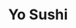 ---
layout: place
title: "Yo Sushi"
permalink: /california/albany/yo-sushi.html
stateAbbr: CA
stateName: California
cityName: Albany
seo:
  name: "Yo Sushi"
  type: Restaurant
  links: null
description: "Yo Sushi serves delicious sushi in Albany, California. Try fresh Japanese dishes for a great dining experience. "
place_id: ChIJVcDu_8x-hYARxgjN-aX2q0U
photos:
  - name: >-
      places/ChIJVcDu_8x-hYARxgjN-aX2q0U/photos/AeeoHcLNjr4eUQlOr_QZyVs3Z4-z3eZ1bvSGHyAdDlIj7WqWL7GeKWLQJlN0_pId0CDNsYc2gY-8I7dAmG2QAYjrd2nIHJ4RkY_jf9PaHjr0FZXP3vijt_0lXPlh3L52cZpCL39SiciFU4nH21J1dUYuwJoLQ93rp0k6Q7pICXe_m2kV5sMNLDfbNfnvmwvsqBTImo4ysXVtF2hjEorCiw0NreBbeLudcWlZy71D3VqpiOBNbX68Z7RaI9bQMHQXYLl5Bb5DyBDZJ7P1zf5y2k5MV_DdshqS8l15zJ1vh7quGxXZKn1aXdoNe-nlUWcvhn8XSgJPNA39V7xd8Vq2BF24LCSa4X8yIB8cGswg36zq1vSPM-CMnr-3TRPjv94iRkOgpcONcOvDS2L5TdWTuD9w44gaAZzVnFSMuXiXkA6yyEgNSuO0
    widthPx: 4800
    heightPx: 3587
    authorAttributions:
      - displayName: Andrew Lee
        uri: https://maps.google.com/maps/contrib/111174583536094090091
        photoUri: >-
          https://lh3.googleusercontent.com/a-/ALV-UjVeSIfeN1K23FmYxLOkTN_Ro9YiAR4Me34AqS3vIcwVThZqNHDY=s100-p-k-no-mo
    flagContentUri: >-
      https://www.google.com/local/imagery/report/?cb_client=maps_api_places.places_api&image_key=!1e10!2sCIHM0ogKEICAgID7osbepgE&hl=en-US
    googleMapsUri: >-
      https://www.google.com/maps/place//data=!3m4!1e2!3m2!1sCIHM0ogKEICAgID7osbepgE!2e10!4m2!3m1!1s0x80857eccffeec055:0x45abf6a5f9cd08c6
  - name: >-
      places/ChIJVcDu_8x-hYARxgjN-aX2q0U/photos/AeeoHcJUyzRq0Xb0NORjZpGS7BSb_GQ3ObK7j7pk-OXPimfF_vnpeTW3DgzfGRL2Gejm5Kh3lowOalTTjxu0INXkJe6CsATizF9haUqsdzIEa2l_l4_7yQoJK09Ywg7tsIA-Y9YU5zQlcoRNkwQGiPyg4TXv4AA17f6LlN4OpdF1KzYNNKl_epqmvQ8zYJ1bxRW0xjTxcbM658a3Ay8tOlqS2RG8GT-c1Nr0mjBjI4sYf1rGjxk3cHQ1DWKAtkggLMRZNWv8ocAm6b2MVWMTindmLWaofiO3OcNVzibuP86hv-zAYehDkp7tq5d1n79R_YmcJRpDGC2kt_gpQU2jwDzBcXnTiK-uZ-jg4F7uj1lXTCk_wNJ-l186X9d0ESyY2-wrmcRRTZkFlnZgt8PBKDxJ_ij4Rhw1_EoPSItPbpdWe85gy9-y
    widthPx: 3264
    heightPx: 2448
    authorAttributions:
      - displayName: Makida Phillips
        uri: https://maps.google.com/maps/contrib/116940456183909983623
        photoUri: >-
          https://lh3.googleusercontent.com/a-/ALV-UjXIH1t98YeonNNjE8_VzeVS6B_K2fgzWEc0cxMH72FI6QgNwvLE8Q=s100-p-k-no-mo
    flagContentUri: >-
      https://www.google.com/local/imagery/report/?cb_client=maps_api_places.places_api&image_key=!1e10!2sCIHM0ogKEICAgIDE4Oih0gE&hl=en-US
    googleMapsUri: >-
      https://www.google.com/maps/place//data=!3m4!1e2!3m2!1sCIHM0ogKEICAgIDE4Oih0gE!2e10!4m2!3m1!1s0x80857eccffeec055:0x45abf6a5f9cd08c6
  - name: >-
      places/ChIJVcDu_8x-hYARxgjN-aX2q0U/photos/AeeoHcJzik6Jij89HQgDCA1ESt27SqDKCQr0LNVaKDJIdtoOMuXTeHliwUdKefrkgOsmK4MhrK9oTIkLA-vEySJJHqvS7sMgJFjEPwplCLoCqTROu1jnLq9hmAoDL-1InYH2jZwQ7tILB19xSHvDP4G97lcaXe5o7hSWzs-_O5ZQMOhfunaTqNRmM9CXUmW5BKS4Lhk42D7HObEsBqvNGHrToyblK1sj0AgqGfwQLWC9oLgWD35CX7c8X5TqtpLcS144ljJXx_6UyesJcevHO1AVSQT8pLNVwiI1qu5QZR6vsX-l3xydLbIfJpFv67kqVAf-D_ZcWysdb45Lz_Dp4Ak5dK7S-L_PagGNh644zR27297dq_-eM0Uu73rn6nT9Ytr470YL9rR4qPB5BiMppU3JUsPD23TOISuea69REQ43cxZZn1hU
    widthPx: 4032
    heightPx: 3024
    authorAttributions:
      - displayName: Wes Harris
        uri: https://maps.google.com/maps/contrib/117782781871990726553
        photoUri: >-
          https://lh3.googleusercontent.com/a-/ALV-UjWGaIBkH6It3PmTor-TTjy1cc9d3xn93xINkQU4iOXuzB7HeePJRg=s100-p-k-no-mo
    flagContentUri: >-
      https://www.google.com/local/imagery/report/?cb_client=maps_api_places.places_api&image_key=!1e10!2sCIHM0ogKEICAgIDXqYOr4AE&hl=en-US
    googleMapsUri: >-
      https://www.google.com/maps/place//data=!3m4!1e2!3m2!1sCIHM0ogKEICAgIDXqYOr4AE!2e10!4m2!3m1!1s0x80857eccffeec055:0x45abf6a5f9cd08c6
  - name: >-
      places/ChIJVcDu_8x-hYARxgjN-aX2q0U/photos/AeeoHcK5ZEvSQmKXa7C9CN0hD5QHJbttCGmUxZmXU7MDUF07wyFjtZ_JT8vN0U6_Rey3fI0o-TDZf9lh9B5734y21Od6t5UFG84kJubH1jD_TCaVYp-HH4uLppTO7G1_BrW31bgQUQYzS9s9bvlEhmSDYGSQ76xntI6kIceesFZ3vq4lrNhCnQ4OAUi_-D_xeEV3ByyYV_tjZYkj1qdwc4Mbu089jGUfmsxDnGAQiB8Fk0iiLaIFIHNqlymwaPxDFibtxqKbfs90A0PDLe3Uc-ShJT61NpBzO7fWoc2mWJX4DAnUOUnZmGY8Td5FeglHuVX7MhD_Sl-MzodMFLYsjOXdLE-17KQAWlu4CSkV7bmz6hzKrcf2PWPOyQx8SRxjflgNtq6zp_nmtNjJRnZ4grpPliSH20-qwJiqE16bphvRMM7Whw
    widthPx: 3024
    heightPx: 4032
    authorAttributions:
      - displayName: Angela “Angela” Lim
        uri: https://maps.google.com/maps/contrib/114482699730459066202
        photoUri: >-
          https://lh3.googleusercontent.com/a-/ALV-UjWRNeaQFXVYwOb3VoWacFVCD7ebk_2spesf5bU9zcUyK7O9OVov0Q=s100-p-k-no-mo
    flagContentUri: >-
      https://www.google.com/local/imagery/report/?cb_client=maps_api_places.places_api&image_key=!1e10!2sCIHM0ogKEICAgICy7sKNew&hl=en-US
    googleMapsUri: >-
      https://www.google.com/maps/place//data=!3m4!1e2!3m2!1sCIHM0ogKEICAgICy7sKNew!2e10!4m2!3m1!1s0x80857eccffeec055:0x45abf6a5f9cd08c6
  - name: >-
      places/ChIJVcDu_8x-hYARxgjN-aX2q0U/photos/AeeoHcKJUYa3MGGMLsRCU-jtAklihA2aFX4VbW8fpcyJQEuXmyyPtDBunZ1SsZqXZ9NPPxgY1WuDaLcERFWX36_pQwmVN8GC6mq3AKHDsWvd3vr3CmbbnXO-eSYMZqYzU_JojQk5FGt5z5l78gX4UT62KiyYAMKd1VHwM1Cs0PMOOsfpOgQYrRZA_MNYxJMkFFYxNPc5L-feYWE_eyLBvzX3Scq9E7XVDpjwG1xTejAMwSrA1Y5ZDCtlbigsof62-MxQATxvyu6GfURzt6f8NaQsu-ABmf0kjOz6jfwElN3efvhzwhNqE243x03bDtzJja3OAwMzA4Rw-0165uikY_YPzWjTEEDpB8_29ALnK8iRMRyCQ3txSL6WU3a20Zn0IQOAhBHI9JWQ8zBR2-HlP4qPe0n_XGTNJnI8YbbW0eYpJ72ngoJL
    widthPx: 4800
    heightPx: 2700
    authorAttributions:
      - displayName: SF2TOKYO
        uri: https://maps.google.com/maps/contrib/104445840004332452525
        photoUri: >-
          https://lh3.googleusercontent.com/a-/ALV-UjUfi8BbHoFTrq-3ZMBdosnISL26J12b10ImIFgRUkScrsHOW-o=s100-p-k-no-mo
    flagContentUri: >-
      https://www.google.com/local/imagery/report/?cb_client=maps_api_places.places_api&image_key=!1e10!2sCIHM0ogKEICAgIC2hvCggwE&hl=en-US
    googleMapsUri: >-
      https://www.google.com/maps/place//data=!3m4!1e2!3m2!1sCIHM0ogKEICAgIC2hvCggwE!2e10!4m2!3m1!1s0x80857eccffeec055:0x45abf6a5f9cd08c6
  - name: >-
      places/ChIJVcDu_8x-hYARxgjN-aX2q0U/photos/AeeoHcLMQPrDmMKlwU8dEX1qMZiQ6oUBWWq3kHI-KcHwcVNQTKO3G9KWpq6dAraXOfZzOloZJkLJe5BfOV_-0Qe8yqoVoBCPJ0kIJdmf9AY3Nqd2A6Oa7vHoZm6ga3dm9SpX2XqyyKbhbkB9equ6QqzsnhdJ6UtdQsmQ_vsBKckZW0FR4mM60FYpewMX5xChFyq55QYNG8dxrhNCj33QdX8lNWUzr8X231Zmah_mn8r3WHXxliOhLbfXn1MgXSpISWZt6qcPy7hEMoFrYjLrqwK2306upQYaf7zOs6yzBW7dQqMPkkNfKkUbz9rCZzepRX8_RFSmV9x9YOfniIBCkEjyJTeBjVxq1vPl6jZfxQXiWG75uB0Ze-onG362iXvIH6A09FgiA09KdlTMDWbyag-bH17F7JywevAvQq0w4QG9HIP3qg
    widthPx: 4000
    heightPx: 2252
    authorAttributions:
      - displayName: Wes Harris
        uri: https://maps.google.com/maps/contrib/117782781871990726553
        photoUri: >-
          https://lh3.googleusercontent.com/a-/ALV-UjWGaIBkH6It3PmTor-TTjy1cc9d3xn93xINkQU4iOXuzB7HeePJRg=s100-p-k-no-mo
    flagContentUri: >-
      https://www.google.com/local/imagery/report/?cb_client=maps_api_places.places_api&image_key=!1e10!2sCIHM0ogKEICAgICrpPfkSw&hl=en-US
    googleMapsUri: >-
      https://www.google.com/maps/place//data=!3m4!1e2!3m2!1sCIHM0ogKEICAgICrpPfkSw!2e10!4m2!3m1!1s0x80857eccffeec055:0x45abf6a5f9cd08c6
  - name: >-
      places/ChIJVcDu_8x-hYARxgjN-aX2q0U/photos/AeeoHcJSKbCM0_RjEFLZVX0h1yHEpvVDMm3OPX8_G99wEbAfd_IwofavufOTqgEPxRKg8ZV_ZPtY6AJ0jitn_mrdY5VBXdWYHiOojZ1toOwwZsOifHDwdUJ3b3iLGhkjppB1pYGBiuFaX1ImqCbtqBWWEiViRB3T58SfUNFLfuo2pgH8zxyQcJdRVLs-jKPtyVCDjyeJ_QRSMnQW9p7wJF1nsfRaAiAis4xrqM3V5TqSPXmVwLfAwuIX7ovmSxgp--2aadPBhWnRrhyVt_uk7v0txSGzB-mntxZGWkgDigx0V0H7NdCMVD5N-bf1JGl0zPM6bs1YPjhhqylhaRjdN0klV5Co6pUY66cI7GfZCHrghWtUZijAjZZq9VUoGvv1sN8Jh_lUdcrW9niax2Ofw8ETBG3MGwltyN7jPReOvx9SBdg
    widthPx: 4032
    heightPx: 3024
    authorAttributions:
      - displayName: Wes Harris
        uri: https://maps.google.com/maps/contrib/117782781871990726553
        photoUri: >-
          https://lh3.googleusercontent.com/a-/ALV-UjWGaIBkH6It3PmTor-TTjy1cc9d3xn93xINkQU4iOXuzB7HeePJRg=s100-p-k-no-mo
    flagContentUri: >-
      https://www.google.com/local/imagery/report/?cb_client=maps_api_places.places_api&image_key=!1e10!2sCIHM0ogKEICAgIDXqYOrUA&hl=en-US
    googleMapsUri: >-
      https://www.google.com/maps/place//data=!3m4!1e2!3m2!1sCIHM0ogKEICAgIDXqYOrUA!2e10!4m2!3m1!1s0x80857eccffeec055:0x45abf6a5f9cd08c6
  - name: >-
      places/ChIJVcDu_8x-hYARxgjN-aX2q0U/photos/AeeoHcJA0NdmJ101pwroEwQddla8sJvLnHp5nQmKiWO_UXCmGdERTtJyst5Pb8aNVdLDFkHlCXIM_GRt9qZ1YxsIKeCHRQZqlhOIA2_O579YEkR3NNUnOTR13-Xx1J-0WH_3N4jf8C3y9n91xya9JoI1YGv_gw0aBfCr_36t_4bAedccCWNYiCckFyOJt3007QToifgRoTQD-CGet3-k0PiA6TYVvQlpGkhqYmewqbTnlY07NVeIYirLuX2cw0pG7MRAO-5nRiemNeVTFGZuAUxnGlh9TNr80Gp0KrXx2U3UtKTMfEEJSs6PKNFCefsG9xXBgHkEDS2tg9an1TsWf7z_Qls2N1Z4xDW7VacNbmcmY5ThtgpfzDoxtLbssF380PA2CJT9A25wz97hPfvUNBBJc1dwSGZaxFcWkskFpXYfJHx0p1Ca
    widthPx: 4800
    heightPx: 2700
    authorAttributions:
      - displayName: SF2TOKYO
        uri: https://maps.google.com/maps/contrib/104445840004332452525
        photoUri: >-
          https://lh3.googleusercontent.com/a-/ALV-UjUfi8BbHoFTrq-3ZMBdosnISL26J12b10ImIFgRUkScrsHOW-o=s100-p-k-no-mo
    flagContentUri: >-
      https://www.google.com/local/imagery/report/?cb_client=maps_api_places.places_api&image_key=!1e10!2sCIHM0ogKEICAgIDW4-OVwAE&hl=en-US
    googleMapsUri: >-
      https://www.google.com/maps/place//data=!3m4!1e2!3m2!1sCIHM0ogKEICAgIDW4-OVwAE!2e10!4m2!3m1!1s0x80857eccffeec055:0x45abf6a5f9cd08c6
  - name: >-
      places/ChIJVcDu_8x-hYARxgjN-aX2q0U/photos/AeeoHcIBxjujrqPhp0otZwrswbtxBqAzK4vMwSAfHuhNuMbtJSmHUaMS-9OegavkCCPN8-W3zPmx7FwRPIKqBSwoWV6LMd2-W9Oa-YfmOT762SlY8l_IevC7T70JJ7gD8UthYCShVZFANqmWteQmWZdP4daP_e0lcMF8BgyB7ph3Iyr4gSzkXKqjzbc62EvNNKx40FRqCJKzpLEmopfS2UQFemJuurlFFCdM5pojuLowNSh-LvhS6baa_-nxN4McGIH33b__aA8UGMCEGSQTkFqFvxDf7DuuUt9JnMBGA8nx3ImWacETJzeC7GheDY9oUPOUhsWBI0mLEeePvDn1gmZuNW5Tur717hYOdAhKkFoBE0JlKabp4HpX-nCWhQmLQvq5p5qGT6z8AesO-lQaTjl2FoQUybZnr0MXkaAtnC_VnXFYDw
    widthPx: 4048
    heightPx: 3036
    authorAttributions:
      - displayName: Cristina
        uri: https://maps.google.com/maps/contrib/105795585377147651776
        photoUri: >-
          https://lh3.googleusercontent.com/a-/ALV-UjX5L6WbLpn8AoOQ_Mhq6TboUsS3Qh4sam4LcK9VbZylH7lC4RZ5Og=s100-p-k-no-mo
    flagContentUri: >-
      https://www.google.com/local/imagery/report/?cb_client=maps_api_places.places_api&image_key=!1e10!2sCIHM0ogKEICAgID098-5eQ&hl=en-US
    googleMapsUri: >-
      https://www.google.com/maps/place//data=!3m4!1e2!3m2!1sCIHM0ogKEICAgID098-5eQ!2e10!4m2!3m1!1s0x80857eccffeec055:0x45abf6a5f9cd08c6
  - name: >-
      places/ChIJVcDu_8x-hYARxgjN-aX2q0U/photos/AeeoHcJkjZ2pB0p6l8mM0tSIkB1YxOgV4lLE8X9lBKzv0g7juSEPznWELYkn20dhPiAFg6gc4QH3XAwdYFh8XcnxYROri3DZNT1_jhil4SBwxEmJX3U07n7DdE9s1f8f7b0xbBEEyNlNWjaU03i1oDkuqzSK8gncVFKbaqIAFMv-zXY2qr_9_6I-cVuEJMmMrulFLQiHQXDKcMX6yoiDFTvTbQMoSkskYpyLHNpd0jqE0mgFetCXfKZEGZICU363Ow4isO5Y4Wu2HbUee3oN1_MMXyDaFNenW7DuQt9S0fK7vjhLJpz3thkkZ_d3Cg8njsUoI1KJzGkALzyp-wzk04j6Yx5NB6Y2JATIcApDIB0lBZ9H279XQm5yQuqSWtKtvGFSjEsNLbQMIj9ekM1cZyYWAz1XxLe9l4J94mp0eSnrWaKSz0cX
    widthPx: 4032
    heightPx: 3024
    authorAttributions:
      - displayName: Will S
        uri: https://maps.google.com/maps/contrib/104557247188945516322
        photoUri: >-
          https://lh3.googleusercontent.com/a-/ALV-UjV8X3a7cyOrX7UQOZcqMXqXEYbEbou0IOekZRg67yGjtE8hOphT=s100-p-k-no-mo
    flagContentUri: >-
      https://www.google.com/local/imagery/report/?cb_client=maps_api_places.places_api&image_key=!1e10!2sCIHM0ogKEICAgID6o8f2yAE&hl=en-US
    googleMapsUri: >-
      https://www.google.com/maps/place//data=!3m4!1e2!3m2!1sCIHM0ogKEICAgID6o8f2yAE!2e10!4m2!3m1!1s0x80857eccffeec055:0x45abf6a5f9cd08c6
address: 1107 San Pablo Ave, Albany, CA 94706, USA
street: 1107 San Pablo Ave
city: Albany
state: CA
zip: '94706'
country: USA
neighborhood: null
latitude: '37.883791'
longitude: '-122.296549'
accessibility_options:
  wheelchairAccessibleParking: true
  wheelchairAccessibleEntrance: true
  wheelchairAccessibleRestroom: true
  wheelchairAccessibleSeating: true
business_status: OPERATIONAL
name: Yo Sushi
google_maps_links:
  directionsUri: >-
    https://www.google.com/maps/dir//''/data=!4m7!4m6!1m1!4e2!1m2!1m1!1s0x80857eccffeec055:0x45abf6a5f9cd08c6!3e0
  placeUri: https://maps.google.com/?cid=5020377402355550406
  writeAReviewUri: >-
    https://www.google.com/maps/place//data=!4m3!3m2!1s0x80857eccffeec055:0x45abf6a5f9cd08c6!12e1
  reviewsUri: >-
    https://www.google.com/maps/place//data=!4m4!3m3!1s0x80857eccffeec055:0x45abf6a5f9cd08c6!9m1!1b1
  photosUri: >-
    https://www.google.com/maps/place//data=!4m3!3m2!1s0x80857eccffeec055:0x45abf6a5f9cd08c6!10e5
primary_type: Sushi Restaurant
opening_hours:
  regular: null
  current: null
secondary_opening_hours:
  regular:
    weekdayDescriptions: null
    type: null
  current:
    weekdayDescriptions: null
    type: null
phone: null
price_level: null
price_range: null
rating: null
rating_count: 0
website: null
reviews: null
parking_options: null
payment_options: null
allow_dogs: null
curbside_pickup: null
delivery: null
dine_in: null
good_for_children: null
good_for_groups: null
good_for_sports: null
live_music: null
menu_for_children: null
outdoor_seating: null
reservable: null
restroom: null
serves_beer: null
serves_breakfast: null
serves_brunch: null
serves_cocktails: null
serves_coffee: null
serves_dinner: null
serves_dessert: null
serves_lunch: null
serves_vegetarian_food: null
serves_wine: null
takeout: null
update_category: essentials
summary: null

---